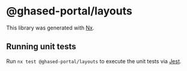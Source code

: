 # @ghased-portal/layouts

This library was generated with [Nx](https://nx.dev).

## Running unit tests

Run `nx test @ghased-portal/layouts` to execute the unit tests via [Jest](https://jestjs.io).
